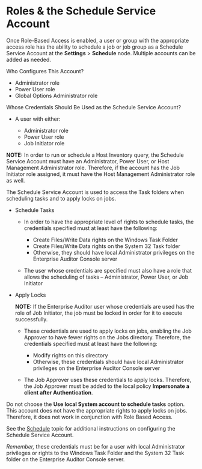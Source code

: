 # Roles & the Schedule Service Account

Once Role-Based Access is enabled, a user or group with the appropriate access role has the ability
to schedule a job or job group as a Schedule Service Account at the **Settings** > **Schedule**
node. Multiple accounts can be added as needed.

Who Configures This Account?

- Administrator role
- Power User role
- Global Options Administrator role

Whose Credentials Should Be Used as the Schedule Service Account?

- A user with either:

    - Administrator role
    - Power User role
    - Job Initiator role

**NOTE:** In order to run or schedule a Host Inventory query, the Schedule Service Account must have
an Administrator, Power User, or Host Management Administrator role. Therefore, if the account has
the Job Initiator role assigned, it must have the Host Management Administrator role as well.

The Schedule Service Account is used to access the Task folders when scheduling tasks and to apply
locks on jobs.

- Schedule Tasks

    - In order to have the appropriate level of rights to schedule tasks, the credentials specified
      must at least have the following:

        - Create Files/Write Data rights on the Windows Task Folder
        - Create Files/Write Data rights on the System 32 Task folder
        - Otherwise, they should have local Administrator privileges on the Enterprise Auditor
          Console server

    - The user whose credentials are specified must also have a role that allows the scheduling of
      tasks – Administrator, Power User, or Job Initiator

- Apply Locks

    **NOTE:** If the Enterprise Auditor user whose credentials are used has the role of Job
    Initiator, the job must be locked in order for it to execute successfully.

    - These credentials are used to apply locks on jobs, enabling the Job Approver to have fewer
      rights on the Jobs directory. Therefore, the credentials specified must at least have the
      following:

        - Modify rights on this directory
        - Otherwise, these credentials should have local Administrator privileges on the Enterprise
          Auditor Console server

    - The Job Approver uses these credentials to apply locks. Therefore, the Job Approver must be
      added to the local policy **Impersonate a client after Authentication**.

Do not choose the **Use local System account to schedule tasks** option. This account does not have
the appropriate rights to apply locks on jobs. Therefore, it does not work in conjunction with Role
Based Access.

See the
[Schedule](/docs/accessanalyzer/11.6/admin/settings/schedule.md)
topic for additional instructions on configuring the Schedule Service Account.

_Remember,_ these credentials must be for a user with local Administrator privileges or rights to
the Windows Task Folder and the System 32 Task folder on the Enterprise Auditor Console server.

